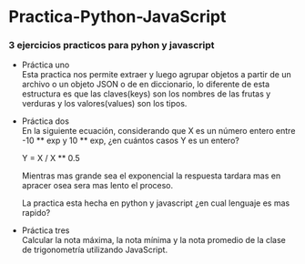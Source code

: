 # Practica-Python-JavaScript
### 3 ejercicios practicos para pyhon y javascript

* Práctica uno<br />
    Esta practica nos permite extraer y luego agrupar objetos a partir de un archivo o un objeto JSON o de en diccionario, lo diferente de esta estructura es que las claves(keys) son los nombres de las frutas y verduras y los valores(values) son los tipos.

* Práctica dos<br />
    En la siguiente ecuación, considerando que X es un número entero entre -10 ** exp y 10 ** exp, ¿en cuántos casos Y es un entero?

    Y = X / X ** 0.5

    Mientras mas grande sea el exponencial la respuesta tardara mas en apracer osea sera mas lento el proceso.

    La practica esta hecha en python y javascript ¿en cual lenguaje es mas rapido?

* Práctica tres<br />
    Calcular la nota máxima, la nota mínima y la nota promedio de la clase de trigonometría utilizando JavaScript.